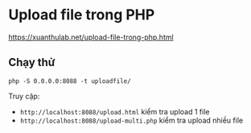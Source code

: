 # Upload file trong PHP
https://xuanthulab.net/upload-file-trong-php.html

## Chạy thử
```
php -S 0.0.0.0:8088 -t uploadfile/
```
Truy cập:
* ```http://localhost:8088/upload.html``` kiểm tra upload 1 file
* ```http://localhost:8088/upload-multi.php``` kiểm tra upload nhiều file
